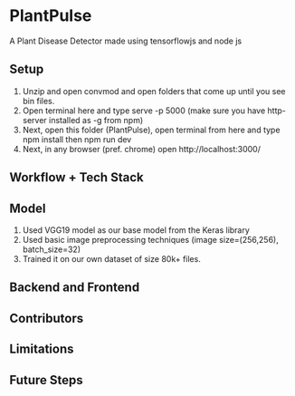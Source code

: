 # PlantPulse
A Plant Disease Detector made using tensorflowjs and node js

## Setup
1. Unzip and open convmod and open folders that come up until you see bin files.
2. Open terminal here and type serve -p 5000 (make sure you have http-server installed as -g from npm)
3. Next, open this folder (PlantPulse), open terminal from here and type npm install then npm run dev
4. Next, in any browser (pref. chrome) open http://localhost:3000/

## Workflow + Tech Stack

## Model 
1. Used VGG19 model as our base model from the Keras library
2. Used basic image preprocessing techniques (image size=(256,256), batch_size=32)
3. Trained it on our own dataset of size 80k+ files.

## Backend and Frontend

## Contributors

## Limitations

## Future Steps
